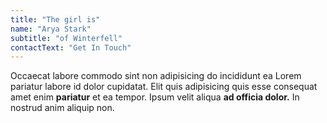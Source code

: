 ```yaml
---
title: "The girl is"
name: "Arya Stark"
subtitle: "of Winterfell"
contactText: "Get In Touch"
---
```


Occaecat labore commodo sint non adipisicing do incididunt ea Lorem pariatur labore id dolor cupidatat. Elit quis adipisicing quis esse consequat amet enim <strong>pariatur</strong> et ea tempor. Ipsum velit aliqua <strong>ad officia dolor.</strong> In nostrud anim aliquip non.
